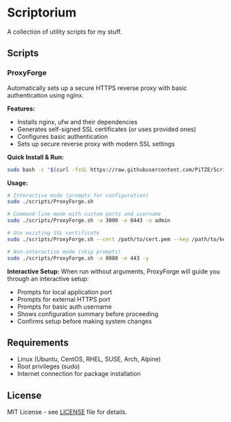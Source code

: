 # Scriptorium

A collection of utility scripts for my stuff.

## Scripts

### ProxyForge

Automatically sets up a secure HTTPS reverse proxy with basic authentication using nginx.

**Features:**
- Installs nginx, ufw and their dependencies
- Generates self-signed SSL certificates (or uses provided ones)
- Configures basic authentication
- Sets up secure reverse proxy with modern SSL settings

**Quick Install & Run:**
```bash
sudo bash -c "$(curl -fsSL https://raw.githubusercontent.com/PiTZE/Scriptorium/main/scripts/ProxyForge.sh)"
```

**Usage:**
```bash
# Interactive mode (prompts for configuration)
sudo ./scripts/ProxyForge.sh

# Command-line mode with custom ports and username
sudo ./scripts/ProxyForge.sh -a 3000 -e 8443 -u admin

# Use existing SSL certificate
sudo ./scripts/ProxyForge.sh --cert /path/to/cert.pem --key /path/to/key.pem

# Non-interactive mode (skip prompts)
sudo ./scripts/ProxyForge.sh -a 8080 -e 443 -y
```

**Interactive Setup:**
When run without arguments, ProxyForge will guide you through an interactive setup:
- Prompts for local application port
- Prompts for external HTTPS port
- Prompts for basic auth username
- Shows configuration summary before proceeding
- Confirms setup before making system changes

## Requirements

- Linux (Ubuntu, CentOS, RHEL, SUSE, Arch, Alpine)
- Root privileges (sudo)
- Internet connection for package installation

## License

MIT License - see [LICENSE](LICENSE) file for details.